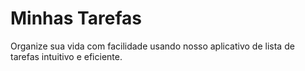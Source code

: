 # Minhas Tarefas
Organize sua vida com facilidade usando nosso aplicativo de lista de tarefas intuitivo e eficiente.
